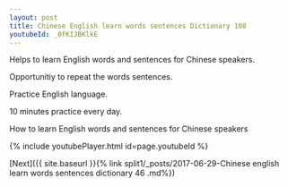 ```yaml
---
layout: post
title: Chinese English learn words sentences Dictionary 108 
youtubeId: _0fKIJBKlkE
---
```

 
 
Helps to learn English words and sentences for Chinese speakers.

Opportunitiy to repeat the words sentences. 

Practice English language. 
 
10 minutes practice every day. 
 
How to learn English words and sentences for Chinese speakers 
 
{% include youtubePlayer.html id=page.youtubeId %}
 
 
[Next]({{ site.baseurl }}{% link  split1/_posts/2017-06-29-Chinese english learn words sentences dictionary 46 .md%})
 
